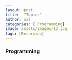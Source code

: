 ```yaml
---
layout: post
title:  "Topics"
author: sal
categories: [ Programming]
image: assets/images/13.jpg
tags: [Recursion]
---
```

### Programming
